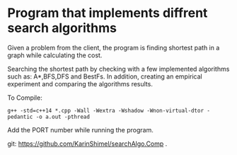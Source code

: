 # Program that implements diffrent search algorithms

Given a problem from the client, the program is finding shortest path in a graph while calculating the cost.

Searching the shortest path by checking with a few implemented algorithms such as: A*,BFS,DFS and BestFs.
In addition, creating an empirical experiment and comparing the algorithms results.

To Compile:
````
g++ -std=c++14 *.cpp -Wall -Wextra -Wshadow -Wnon-virtual-dtor -pedantic -o a.out -pthread
 ````
Add the PORT number while running the program.

git: https://github.com/KarinShimel/searchAlgo.Comp .
